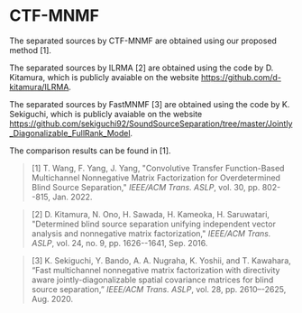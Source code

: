 # CTF-MNMF
The separated sources by CTF-MNMF are obtained using our proposed method [1].
  
The separated sources by ILRMA [2] are obtained using the code by D. Kitamura, which is publicly avaiable on the website https://github.com/d-kitamura/ILRMA.

The separated sources by FastMNMF [3] are obtained using the code by K. Sekiguchi, which is publicly avaiable on the website https://github.com/sekiguchi92/SoundSourceSeparation/tree/master/Jointly_Diagonalizable_FullRank_Model.

The comparison results can be found in [1].

>[1] T. Wang, F. Yang, J. Yang, "Convolutive Transfer Function-Based Multichannel Nonnegative Matrix Factorization for Overdetermined Blind Source Separation," *IEEE/ACM Trans. ASLP*, vol. 30, pp. 802--815, Jan. 2022.

>[2] D. Kitamura, N. Ono, H. Sawada, H. Kameoka, H. Saruwatari, "Determined blind source separation unifying independent vector analysis and nonnegative matrix factorization," *IEEE/ACM Trans. ASLP*, vol. 24, no. 9, pp. 1626--1641, Sep. 2016.

>[3] K. Sekiguchi, Y. Bando, A. A. Nugraha, K. Yoshii, and T. Kawahara, “Fast multichannel nonnegative matrix factorization with directivity aware jointly-diagonalizable spatial covariance matrices for blind source separation,” *IEEE/ACM Trans. ASLP*, vol. 28, pp. 2610–-2625, Aug. 2020.
